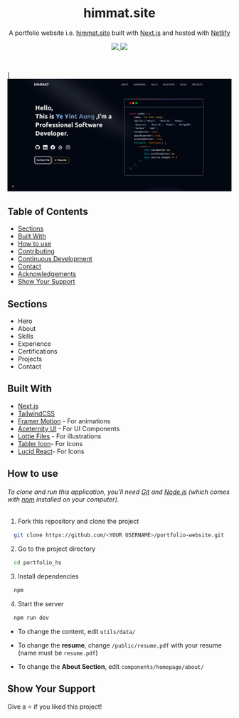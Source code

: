 <h1 align="center">
  himmat.site
</h1>
<p align="center">
  A portfolio website i.e. <a href="https://himmat.site" target="_blank">himmat.site</a> built with <a href="https://nextjs.org/" target="_blank">Next.js</a> and hosted with <a href="https://netlify.com/" target="_blank">Netlify</a>
</p>

<p align="center">
  <a href="https://choosealicense.com/licenses/mit/">
    <img src="https://img.shields.io/badge/License-MIT-brightgreen"/ >
  </a>
  <img src="https://img.shields.io/badge/Version-1.0.0-blue"/ >
</p>

<br>

[![My Portfolio](./public/image/preview.png)

## Table of Contents

- [Sections](#sections)
- [Built With](#built-with)
- [How to use](#how-to-use)
- [Contributing](#contributing)
- [Continuous Development](#continuous-development)
- [Contact](#contact)
- [Acknowledgements](#acknowledgements)
- [Show Your Support](#show-your-support)

## Sections

- Hero
- About
- Skills
- Experience
- Certifications
- Projects
- Contact

## Built With

- [Next.js](https://nextjs.org/)
- [TailwindCSS](https://tailwindcss.com/)
- [Framer Motion](https://www.framer.com/motion/) - For animations
- [Aceternity UI](https://ui.aceternity.com/) - For UI Components
- [Lottie Files](https://lottiefiles.com/) - For illustrations
- [Tabler Icon](https://tabler.io/icons)- For Icons
- [Lucid React](https://lucide.dev/icons/)- For Icons

## How to use

###### To clone and run this application, you'll need [Git](https://git-scm.com) and [Node.js](https://nodejs.org/en/download/) (which comes with [npm](https://www.npmjs.com/) installed on your computer).

1. Fork this repository and clone the project

```bash
  git clone https://github.com/<YOUR USERNAME>/portfolio-website.git
```

2. Go to the project directory

```bash
  cd portfolio_hs
```

3. Install dependencies

```bash
  npm
```

4. Start the server

```bash
  npm run dev
```

- To change the content, edit `utils/data/`

- To change the **resume**, change `/public/resume.pdf` with your resume (name must be `resume.pdf`)

- To change the **About Section**, edit `components/homepage/about/`



## Show Your Support

Give a ⭐️ if you liked this project!
